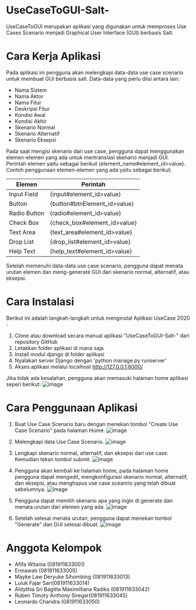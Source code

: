 # UseCaseToGUI-Salt-
UseCaseToGUI merupakan aplikasi yang digunakan untuk memproses Use Cases Scenario menjadi Graphical User Interface (GUI) berbasis Salt.

# Cara Kerja Aplikasi
Pada aplikasi ini pengguna akan melengkapi data-data use case scenario untuk membuat GUI berbasis salt. Data-data yang perlu diisi antara lain:

* Nama Sistem
* Nama Aktor
* Nama Fitur
* Deskripsi Fitur
* Kondisi Awal
* Kondisi Akhir
* Skenario Normal
* Skenario Alternatif
* Skenario Eksepsi

Pada saat mengisi skenario dari use case, pengguna dapat menggunakan elemen-elemen yang ada untuk mentranslasi skenario menjadi GUI. Perintah elemen yaitu sebagai berikut {element_name#element_id>value}. Contoh penggunaan elemen-elemen yang ada yaitu sebagai berikut:

Elemen        | Perintah
------------- | -------------
Input Field   | {input#element_id>value}
Button        | {button#btnElement_id>value}
Radio Button  | {radio#element_id>value}
Check Box     | {check_box#element_id>value}
Text Area     | {text_area#element_id>value}
Drop List     | {drop_list#element_id>value}
Help Text     | {help_text#element_id>value}

Setelah memenuhi data-data use case scenario, pengguna dapat menata urutan elemen dan meng-generate GUI dari skenario normal, alternatif, atau eksepsi.

# Cara Instalasi
Berikut ini adalah langkah-langkah untuk menginstal Aplikasi UseCase 2020 :

1. Clone atau download secara manual aplikasi "UseCaseToGUI-Salt-" dari repository GitHub
2. Letakkan folder aplikasi di mana saja
3. Install modul django di folder aplikasi
4. Nyalakan server Django dengan 'python manage.py runserver'
5. Akses aplikasi melalui localhost http://127.0.0.1:8000/

Jika tidak ada kesalahan, pengguna akan memasuki halaman home aplikasi seperi berikut:
![image](https://user-images.githubusercontent.com/94850405/175884216-6e46557f-c656-472e-b10a-2d29d100e505.png)

# Cara Penggunaan Aplikasi
1. Buat Use Case Scenario baru dengan menekan tombol "Create Use Case Scenario" pada halaman Home.
![image](https://user-images.githubusercontent.com/94850405/175884982-a98c4a89-da7f-4c6b-a17c-b49fd687a0dd.png)

2. Melengkapi data Use Case Scenario.
![image](https://user-images.githubusercontent.com/94850405/175885224-fc692779-f94a-49e4-b38b-5be75ba0afa2.png)

3. Lengkapi skenario normal, alternatif, dan eksepsi dari use case. Kemudian tekan tombol submit.
![image](https://user-images.githubusercontent.com/94850405/175885876-5055b721-5f8d-4f9c-bbe5-2b6a97435784.png)

4. Pengguna akan kembali ke halaman home, pada halaman home pengguna dapat mengedit, mengkonfigurasi skenario normal, alternatif, dan eksepsi, atau menghapus use case sceanrio yang telah dibuat sebelumnya.
![image](https://user-images.githubusercontent.com/94850405/175886331-3dc92525-40f3-44d1-8a12-382e6f8eef51.png)

5. Pengguna dapat memilih skenario apa yang ingin di generate dan menata urutan dari elemen yang ada.
![image](https://user-images.githubusercontent.com/94850405/175886695-aa44341e-86b0-478c-8e04-eee23cedc502.png)

6. Setelah selesai menata urutan, pengguna dapat menekan tombol "Generate" dan GUI selesai dibuat.
![image](https://user-images.githubusercontent.com/94850405/175886988-fb8df1a7-5b63-446d-a1e6-dbff85e1ed3b.png)

# Anggota Kelompok

* Afifa Witania (081911633001)
* Ermawati (081911633005)
* Mayke Law Deryuke Sihombing (081911633013)
* Luluk Fajar Sari(081911633014)
* Aldythia Sri Bagitta Maximilliana Radiks (081911633042)
* Ruben Timoty Anthony Siregar(081911633045)
* Leonardo Chandra (081911633050)
